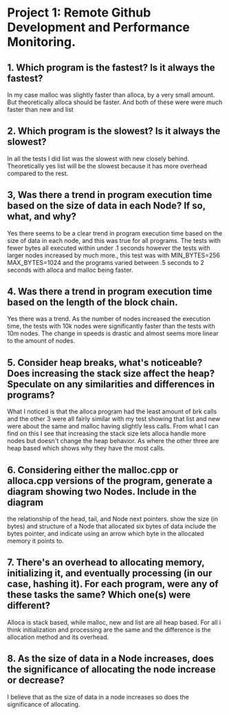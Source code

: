 # Project 1: Remote Github Development and Performance Monitoring.

## 1.  Which program is the fastest? Is it always the fastest?
In my case malloc was slightly faster than alloca, by a very small amount. But theoretically alloca should be faster. And both of these were were much faster than new and list 

## 2.  Which program is the slowest? Is it always the slowest?
In all the tests I did list was the slowest with new closely behind. Theoretically yes list will be the slowest because it has more overhead compared to the rest.

## 3, Was there a trend in program execution time based on the size of data in each Node? If so, what, and why?
Yes there seems to be a clear trend in program execution time based on the size of data in each node, and this was true for all programs. The tests with fewer bytes all executed within under .1 seconds however the tests with larger nodes increased by much more., this test was with MIN_BYTES=256 MAX_BYTES=1024 and the programs varied between .5 seconds to 2 seconds with alloca and malloc being faster.

## 4. Was there a trend in program execution time based on the length of the block chain.
Yes there was a trend. As the number of nodes  increased the execution time, the tests with 10k nodes were significantly faster than the tests with 10m nodes. The change in speeds is drastic and almost seems more linear to the amount of nodes.

## 5. Consider heap breaks, what's noticeable? Does increasing the stack size affect the heap? Speculate on any similarities and differences in programs?
What I noticed is that the alloca program had the least amount of brk calls and the other 3 were all fairly similar with my test showing that  list and new were about the same  and malloc having slightly less calls. From what I can find on this I see that increasing the stack size lets alloca handle more nodes but doesn't change the heap behavior. As where the other three are heap based which shows why they have the most calls.

## 6. Considering either the malloc.cpp or alloca.cpp versions of the program, generate a diagram showing two Nodes. Include in the diagram
the relationship of the head, tail, and Node next pointers.
show the size (in bytes) and structure of a Node that allocated six bytes of data
include the bytes pointer, and indicate using an arrow which byte in the allocated memory it points to.

## 7. There's an overhead to allocating memory, initializing it, and eventually processing (in our case, hashing it). For each program, were any of these tasks the same? Which one(s) were different? 
Alloca is stack based, while malloc, new and list are all heap based.  For all i think initialization and processing are the same and the difference is the allocation method and its overhead.

## 8. As the size of data in a Node increases, does the significance of allocating the node increase or decrease?
I believe that as the size of data in a node increases so does the  significance of allocating.

